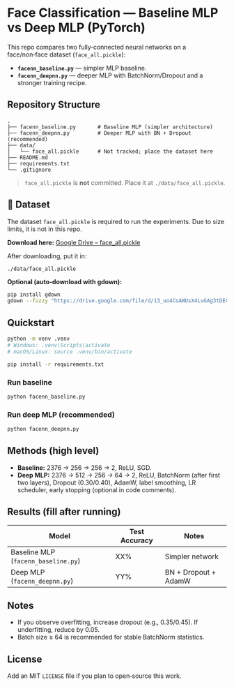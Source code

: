 # Face Classification — Baseline MLP vs Deep MLP (PyTorch)

This repo compares two fully‑connected neural networks on a face/non‑face dataset (`face_all.pickle`):
- **`facenn_baseline.py`** — simpler MLP baseline.
- **`facenn_deepnn.py`** — deeper MLP with BatchNorm/Dropout and a stronger training recipe.

## Repository Structure
```
.
├── facenn_baseline.py       # Baseline MLP (simpler architecture)
├── facenn_deepnn.py         # Deeper MLP with BN + Dropout (recommended)
├── data/
│   └── face_all.pickle      # Not tracked; place the dataset here
├── README.md
├── requirements.txt
└── .gitignore
```
> `face_all.pickle` is **not** committed. Place it at `./data/face_all.pickle`.

## 📂 Dataset
The dataset `face_all.pickle` is required to run the experiments. Due to size limits, it is not in this repo.

**Download here:** [Google Drive – face_all.pickle](https://drive.google.com/file/d/13_uo4CoAWUsX4LvGAg3tDECRYEZ3TSIn/view?usp=sharing)

After downloading, put it in:
```
./data/face_all.pickle
```

**Optional (auto‑download with gdown):**
```bash
pip install gdown
gdown --fuzzy "https://drive.google.com/file/d/13_uo4CoAWUsX4LvGAg3tDECRYEZ3TSIn/view?usp=sharing" -O data/face_all.pickle
```

## Quickstart
```bash
python -m venv .venv
# Windows: .venv\Scripts\activate
# macOS/Linux: source .venv/bin/activate

pip install -r requirements.txt
```

### Run baseline
```bash
python facenn_baseline.py
```

### Run deep MLP (recommended)
```bash
python facenn_deepnn.py
```

## Methods (high level)
- **Baseline:** 2376 → 256 → 256 → 2, ReLU, SGD.
- **Deep MLP:** 2376 → 512 → 256 → 64 → 2, ReLU, BatchNorm (after first two layers), Dropout (0.30/0.40), AdamW, label smoothing, LR scheduler, early stopping (optional in code comments).

## Results (fill after running)
| Model | Test Accuracy | Notes |
|---|---|---|
| Baseline MLP (`facenn_baseline.py`) | XX% | Simpler network |
| Deep MLP (`facenn_deepnn.py`) | YY% | BN + Dropout + AdamW |

## Notes
- If you observe overfitting, increase dropout (e.g., 0.35/0.45). If underfitting, reduce by 0.05.
- Batch size ≥ 64 is recommended for stable BatchNorm statistics.

## License
Add an MIT `LICENSE` file if you plan to open‑source this work.
